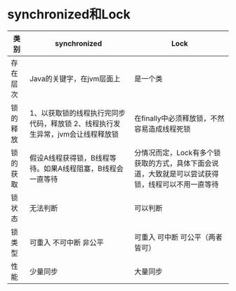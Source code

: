# synchronized和Lock

|类别|synchronized|Lock|
|--|--|--|
|存在层次|Java的关键字，在jvm层面上|是一个类|
|锁的释放|1、以获取锁的线程执行完同步代码，释放锁 2、线程执行发生异常，jvm会让线程释放锁|在finally中必须释放锁，不然容易造成线程死锁|
|锁的获取|假设A线程获得锁，B线程等待。如果A线程阻塞，B线程会一直等待|分情况而定，Lock有多个锁获取的方式，具体下面会说道，大致就是可以尝试获得锁，线程可以不用一直等待|
|锁状态|无法判断|可以判断|
|锁类型|可重入 不可中断 非公平|可重入 可中断 可公平（两者皆可）|
|性能|少量同步|大量同步|
